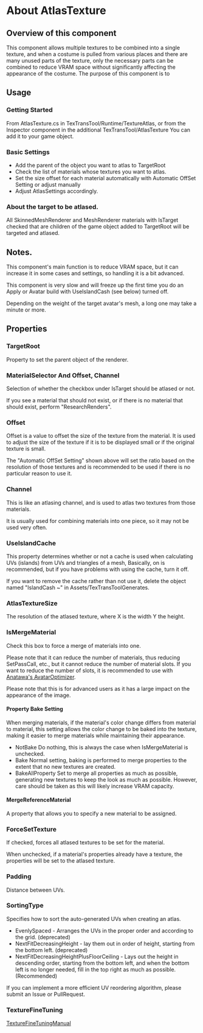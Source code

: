 # About AtlasTexture

## Overview of this component

This component allows multiple textures to be combined into a single texture, and when a costume is pulled from various places and there are many unused parts of the texture, only the necessary parts can be combined to reduce VRAM space without significantly affecting the appearance of the costume. The purpose of this component is to

## Usage

### Getting Started

From AtlasTexture.cs in TexTransTool/Runtime/TextureAtlas,
or from the Inspector component in the additional TexTransTool/AtlasTexture
You can add it to your game object.

### Basic Settings

- Add the parent of the object you want to atlas to TargetRoot
- Check the list of materials whose textures you want to atlas.
- Set the size offset for each material automatically with Automatic OffSet Setting or adjust manually
- Adjust AtlasSettings accordingly.

### About the target to be atlased.

All SkinnedMeshRenderer and MeshRenderer materials with IsTarget checked that are children of the game object added to TargetRoot will be targeted and atlased.

## Notes.

This component's main function is to reduce VRAM space, but it can increase it in some cases and settings, so handling it is a bit advanced.

This component is very slow and will freeze up the first time you do an Apply or Avatar build with UseIslandCash (see below) turned off.

Depending on the weight of the target avatar's mesh, a long one may take a minute or more.

## Properties

### TargetRoot

Property to set the parent object of the renderer.

### MaterialSelector And Offset, Channel

Selection of whether the checkbox under IsTarget should be atlased or not.

If you see a material that should not exist, or if there is no material that should exist, perform "ResearchRenders".

### Offset

Offset is a value to offset the size of the texture from the material. It is used to adjust the size of the texture if it is to be displayed small or if the original texture is small.

The "Automatic OffSet Setting" shown above will set the ratio based on the resolution of those textures and is recommended to be used if there is no particular reason to use it.

### Channel

This is like an atlasing channel, and is used to atlas two textures from those materials.

It is usually used for combining materials into one piece, so it may not be used very often.

### UseIslandCache

This property determines whether or not a cache is used when calculating UVs (islands) from UVs and triangles of a mesh,
Basically, on is recommended, but if you have problems with using the cache, turn it off.

If you want to remove the cache rather than not use it, delete the object named "IslandCash ~" in Assets/TexTransToolGenerates.


### AtlasTextureSize

The resolution of the atlased texture, where X is the width Y the height.

### IsMergeMaterial

Check this box to force a merge of materials into one.

Please note that it can reduce the number of materials, thus reducing SetPassCall, etc., but it cannot reduce the number of material slots.
If you want to reduce the number of slots, it is recommended to use with [Anatawa's AvatarOptimizer](https://github.com/anatawa12/AvatarOptimizer).

Please note that this is for advanced users as it has a large impact on the appearance of the image.

#### Property Bake Setting

When merging materials, if the material's color change differs from material to material, this setting allows the color change to be baked into the texture, making it easier to merge materials while maintaining their appearance.

- NotBake Do nothing, this is always the case when IsMergeMaterial is unchecked.
- Bake Normal setting, baking is performed to merge properties to the extent that no new textures are created.
- BakeAllProperty Set to merge all properties as much as possible, generating new textures to keep the look as much as possible. However, care should be taken as this will likely increase VRAM capacity.

#### MergeReferenceMaterial

A property that allows you to specify a new material to be assigned.

### ForceSetTexture

If checked, forces all atlased textures to be set for the material.

When unchecked, if a material's properties already have a texture, the properties will be set to the atlased texture.

### Padding

Distance between UVs.

### SortingType

Specifies how to sort the auto-generated UVs when creating an atlas.

- EvenlySpaced - Arranges the UVs in the proper order and according to the grid. (deprecated)
- NextFitDecreasingHeight - lay them out in order of height, starting from the bottom left. (deprecated)
- NextFitDecreasingHeightPlusFloorCeiling - Lays out the height in descending order, starting from the bottom left, and when the bottom left is no longer needed, fill in the top right as much as possible. (Recommended)

If you can implement a more efficient UV reordering algorithm, please submit an Issue or PullRequest.

### TextureFineTuning

[TextureFineTuningManual](AtlasTextureFineSetting.md)
